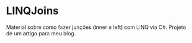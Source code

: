 # LINQJoins
Material sobre como fazer junções (inner e left) com LINQ via C#. Projeto de um artigo para meu blog.

